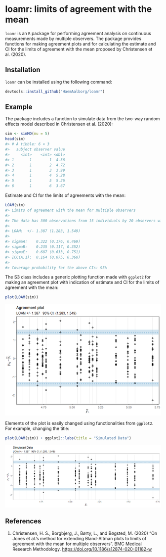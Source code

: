 
<!-- README.md is generated from README.Rmd. Please edit that file -->

# loamr: limits of agreement with the mean

`loamr` is an `R` package for performing agreement analysis on
continuous measurements made by multiple observers. The package provides
functions for making agreement plots and for calculating the estimate
and CI for the limits of agreement with the mean proposed by Christensen
et al. (2020).

## Installation

`loamr` can be installed using the following command:

``` r
devtools::install_github("HaemAalborg/loamr")
```

## Example

The package includes a function to simulate data from the two-way random
effects model described in Christensen et al. (2020):

``` r
sim <- simMD(mu = 5)
head(sim)
#> # A tibble: 6 × 3
#>   subject observer value
#>     <int>    <int> <dbl>
#> 1       1        1  4.36
#> 2       1        2  4.72
#> 3       1        3  3.99
#> 4       1        4  5.28
#> 5       1        5  5.26
#> 6       1        6  3.67
```

Estimate and CI for the limits of agreements with the mean:

``` r
LOAM(sim)
#> Limits of agreement with the mean for multiple observers
#> 
#> The data has 300 observations from 15 individuals by 20 observers with 1 measurements
#> 
#> LOAM:  +/- 1.387 (1.283, 1.549)
#> 
#> sigmaA:    0.322 (0.176, 0.469)
#> sigmaB:    0.235 (0.117, 0.352)
#> sigmaE:    0.687 (0.633, 0.751)
#> ICC(A,1):  0.164 (0.075, 0.360)
#> 
#> Coverage probability for the above CIs: 95%
```

The S3 class includes a generic plotting function made with `ggplot2`
for making an agreement plot with indication of estimate and CI for the
limits of agreement with the mean:

``` r
plot(LOAM(sim))
```

![](man/figures/README-unnamed-chunk-5-1.png)<!-- -->

Elements of the plot is easily changed using functionalities from
`ggplot2`. For example, changing the title:

``` r
plot(LOAM(sim)) + ggplot2::labs(title = "Simulated Data")
```

![](man/figures/README-unnamed-chunk-6-1.png)<!-- -->

## References

1.  Christensen, H. S., Borgbjerg, J., Børty, L., and Bøgsted, M. (2020)
    “On Jones et al.’s method for extending Bland-Altman plots to limits
    of agreement with the mean for multiple observers”. BMC Medical
    Research Methodology. <https://doi.org/10.1186/s12874-020-01182-w>
